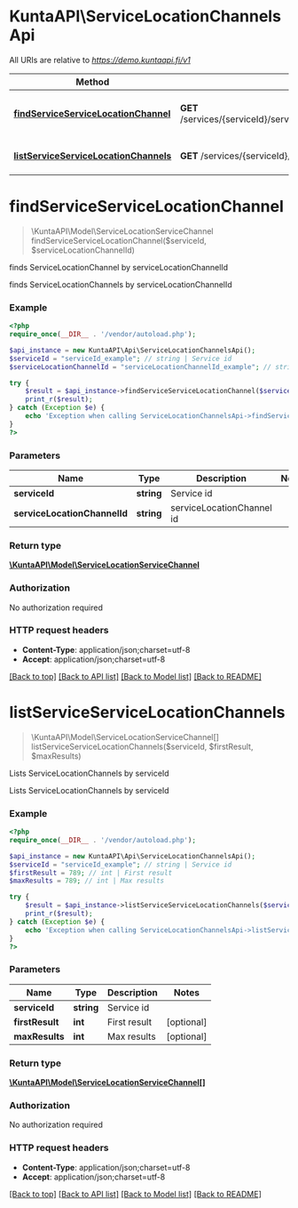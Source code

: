 # KuntaAPI\ServiceLocationChannelsApi

All URIs are relative to *https://demo.kuntaapi.fi/v1*

Method | HTTP request | Description
------------- | ------------- | -------------
[**findServiceServiceLocationChannel**](ServiceLocationChannelsApi.md#findServiceServiceLocationChannel) | **GET** /services/{serviceId}/serviceLocationChannels/{serviceLocationChannelId} | finds ServiceLocationChannel by serviceLocationChannelId
[**listServiceServiceLocationChannels**](ServiceLocationChannelsApi.md#listServiceServiceLocationChannels) | **GET** /services/{serviceId}/serviceLocationChannels | Lists ServiceLocationChannels by serviceId


# **findServiceServiceLocationChannel**
> \KuntaAPI\Model\ServiceLocationServiceChannel findServiceServiceLocationChannel($serviceId, $serviceLocationChannelId)

finds ServiceLocationChannel by serviceLocationChannelId

finds ServiceLocationChannels by serviceLocationChannelId

### Example
```php
<?php
require_once(__DIR__ . '/vendor/autoload.php');

$api_instance = new KuntaAPI\Api\ServiceLocationChannelsApi();
$serviceId = "serviceId_example"; // string | Service id
$serviceLocationChannelId = "serviceLocationChannelId_example"; // string | serviceLocationChannel id

try {
    $result = $api_instance->findServiceServiceLocationChannel($serviceId, $serviceLocationChannelId);
    print_r($result);
} catch (Exception $e) {
    echo 'Exception when calling ServiceLocationChannelsApi->findServiceServiceLocationChannel: ', $e->getMessage(), PHP_EOL;
}
?>
```

### Parameters

Name | Type | Description  | Notes
------------- | ------------- | ------------- | -------------
 **serviceId** | **string**| Service id |
 **serviceLocationChannelId** | **string**| serviceLocationChannel id |

### Return type

[**\KuntaAPI\Model\ServiceLocationServiceChannel**](../Model/ServiceLocationServiceChannel.md)

### Authorization

No authorization required

### HTTP request headers

 - **Content-Type**: application/json;charset=utf-8
 - **Accept**: application/json;charset=utf-8

[[Back to top]](#) [[Back to API list]](../../README.md#documentation-for-api-endpoints) [[Back to Model list]](../../README.md#documentation-for-models) [[Back to README]](../../README.md)

# **listServiceServiceLocationChannels**
> \KuntaAPI\Model\ServiceLocationServiceChannel[] listServiceServiceLocationChannels($serviceId, $firstResult, $maxResults)

Lists ServiceLocationChannels by serviceId

Lists ServiceLocationChannels by serviceId

### Example
```php
<?php
require_once(__DIR__ . '/vendor/autoload.php');

$api_instance = new KuntaAPI\Api\ServiceLocationChannelsApi();
$serviceId = "serviceId_example"; // string | Service id
$firstResult = 789; // int | First result
$maxResults = 789; // int | Max results

try {
    $result = $api_instance->listServiceServiceLocationChannels($serviceId, $firstResult, $maxResults);
    print_r($result);
} catch (Exception $e) {
    echo 'Exception when calling ServiceLocationChannelsApi->listServiceServiceLocationChannels: ', $e->getMessage(), PHP_EOL;
}
?>
```

### Parameters

Name | Type | Description  | Notes
------------- | ------------- | ------------- | -------------
 **serviceId** | **string**| Service id |
 **firstResult** | **int**| First result | [optional]
 **maxResults** | **int**| Max results | [optional]

### Return type

[**\KuntaAPI\Model\ServiceLocationServiceChannel[]**](../Model/ServiceLocationServiceChannel.md)

### Authorization

No authorization required

### HTTP request headers

 - **Content-Type**: application/json;charset=utf-8
 - **Accept**: application/json;charset=utf-8

[[Back to top]](#) [[Back to API list]](../../README.md#documentation-for-api-endpoints) [[Back to Model list]](../../README.md#documentation-for-models) [[Back to README]](../../README.md)

